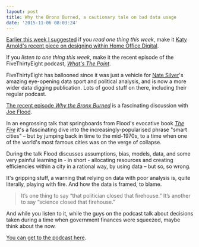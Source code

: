 ```yaml
---
layout: post
title: Why the Bronx Burned, a cautionary tale on bad data usage
date: '2015-11-06 08:03:24'
---
```


[Earlier this week I suggested](/openly-talking-across-government-about-design) if you *read one thing this week*, make it [Katy Arnold's recent piece on designing within Home Office Digital](https://hodigital.blog.gov.uk/2015/10/23/user-research-and-design-in-home-office-digital/).

If you *listen to one thing this week*, make it the recent episode of the FiveThirtyEight podcast, *[What's The Point](http://fivethirtyeight.com/tag/whats-the-point/)*.

FiveThirtyEight has ballooned since it was just a vehicle for [Nate Silver](https://en.wikipedia.org/wiki/Nate_Silver)'s amazing eye-opening data sport and political analysis, and is now a more wider data digging publication. Lots of good stuff on there, including their regular podcast.

[The recent episode *Why the Bronx Burned*](http://fivethirtyeight.com/datalab/why-the-bronx-really-burned/) is a fascinating discussion with [Joe Flood](http://joe-flood.com/).

In an engrossing talk that springboards from Flood's evocative book *[The Fire](http://www.amazon.co.uk/The-Fires-Intentions-City-Determined/dp/1594485062)* it's a fascinating dive into the increasingly-popularised phrase "smart cities" – but by jumping back in time to the mid-1970s, to a time when one of the world's most famous cities was on the verge of collapse.

During the talk Flood discusses assumptions, bias, models, data, and some very painful learning in - in short - allocating resources and creating efficiencies within a city in a rational way, by using data – but so, so wrong.

It's gripping stuff, a warning that relying on data with poor analysis is, quite literally, playing with fire. And how the data is framed, to blame.

> It’s one thing to say “that politician closed that firehouse.” It’s another to say “science closed that firehouse.”

And while you listen to it, while the guys on the podcast talk about decisions taken during a time when government finances were squeezed, maybe think about the now.

[You can get to the podcast here](http://fivethirtyeight.com/datalab/why-the-bronx-really-burned/).
